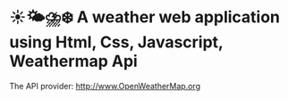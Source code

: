  # ☀️🌤⛈❄️ A weather web application using Html, Css, Javascript, Weathermap Api

The API provider: http://www.OpenWeatherMap.org

